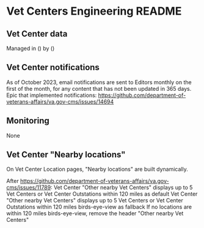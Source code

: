 # Vet Centers Engineering README

## Vet Center data
Managed in () by ()

## Vet Center notifications
As of October 2023, email notifications are sent to Editors monthly on the first of the month, for any content that has not been updated in 365 days.
Epic that implemented notifications: https://github.com/department-of-veterans-affairs/va.gov-cms/issues/14694

## Monitoring 
None

## Vet Center "Nearby locations"
On Vet Center Location pages, "Nearby locations" are built dynamically. 

After https://github.com/department-of-veterans-affairs/va.gov-cms/issues/11789:
Vet Center "Other nearby Vet Centers" displays up to 5 Vet Centers or Vet Center Outstations within 120 miles as default
Vet Center "Other nearby Vet Centers" displays up to 5 Vet Centers or Vet Center Outstations within 120 miles birds-eye-view as fallback
If no locations are within 120 miles birds-eye-view, remove the header "Other nearby Vet Centers"